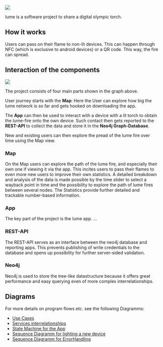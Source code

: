 ![](https://user-images.githubusercontent.com/54647612/151277029-d661d85d-857d-4edc-a428-477149b5efe0.png)

lume is a software project to share a digital olympic torch.

## How it works

Users can pass on their flame to non-lit devices. This can happen through NFC (which is exclusive to android devices) or a QR code.
This way, the fire can spread.

## Interaction of the components

![](https://user-images.githubusercontent.com/54647612/151425953-cb5d4242-6b29-4644-97d8-8855b9fcecc4.png)

The project consists of four main parts shown in the graph above.

User journey starts with the **Map**: Here the User can explore how big the lume network is so far and gets hooked on downloading the app.

The **App** can then be used to interact with a device with a lit torch to obtain the lume-fire onto the own device.
Such contact then gets reported to the **REST-API** to collect the data and store it in the **Neo4j Graph-Database**.

New and existing users can then explore the pread of the lume fire over time using the Map view.

### Map

On the Map users can explore the path of the lume fire, and especially their own one if viewing it via the app.
This incites users to pass their flames to even more new users to improve their own statistics.
A detailed breakdown and analysis of the data is made possible by the time slider to select a wayback point in time and the possibility to explore the path of lume fires between several nodes.
The Statistics provide further detailed and trackable number-based information.

### App

The key part of the project is the lume app. ...

### REST-API

The REST-API serves as an interface between the neo4j database and reporting apps. This prevents publishing of write credentials to the database and opens up possibility for further server-sided validation.

### Neo4j

Neo4j is used to store the tree-like datastructure because it offers great performance and easy querying even of more complex interrelationships.

## Diagrams

For more details on program flows etc. see the following Diagramms:

- [Use Cases](../diagrams/UseCases.md)
- [Services interrelationships](../diagrams/Services.md)
- [State Machine for the App](../diagrams/AppStateMachine.md)
- [Sequence Diagramm for lighting a new device](../diagramms/MainSequenceDiagram.md)
- [Sequence Diagramm for ErrorHandling](../diagrams/SequenceDiagramErrorHandling.md)
